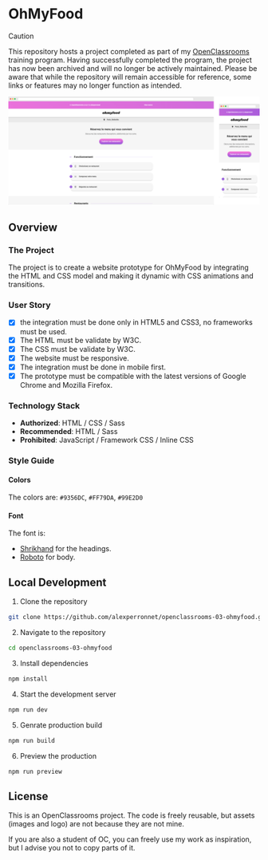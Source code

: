 # OhMyFood

> [!CAUTION]
> This repository hosts a project completed as part of my [OpenClassrooms](https://openclassrooms.com) training program. Having successfully completed the program, the project has now been archived and will no longer be actively maintained. Please be aware that while the repository will remain accessible for reference, some links or features may no longer function as intended.

![OhMyFood preview](./assets/preview.png)

## Overview

### The Project

The project is to create a website prototype for OhMyFood by integrating the HTML and CSS model and making it dynamic with CSS animations and transitions.

### User Story

- [x] the integration must be done only in HTML5 and CSS3, no frameworks must be used.
- [x] The HTML must be validate by W3C.
- [x] The CSS must be validate by W3C.
- [x] The website must be responsive.
- [x] The integration must be done in mobile first.
- [x] The prototype must be compatible with the latest versions of Google Chrome and Mozilla Firefox.

### Technology Stack

- **Authorized**: HTML / CSS / Sass
- **Recommended**: HTML / Sass
- **Prohibited**: JavaScript / Framework CSS / Inline CSS

### Style Guide

#### Colors

The colors are: `#9356DC`, `#FF79DA`, `#99E2D0`

#### Font

The font is:

- [Shrikhand](https://fonts.google.com/specimen/Shrikhand) for the headings.
- [Roboto](https://fonts.google.com/specimen/Roboto) for body.

## Local Development

1. Clone the repository

```sh
git clone https://github.com/alexperronnet/openclassrooms-03-ohmyfood.git
```

2. Navigate to the repository

```sh
cd openclassrooms-03-ohmyfood
```

3. Install dependencies

```sh
npm install
```

4. Start the development server

```sh
npm run dev
```

5. Genrate production build

```sh
npm run build
```

6. Preview the production

```sh
npm run preview
```

## License

This is an OpenClassrooms project. The code is freely reusable, but assets (images and logo) are not because they are not mine.

If you are also a student of OC, you can freely use my work as inspiration, but I advise you not to copy parts of it.

